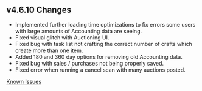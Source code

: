## v4.6.10 Changes

* Implemented further loading time optimizations to fix errors some users with large amounts of Accounting data are seeing.
* Fixed visual glitch with Auctioning UI.
* Fixed bug with task list not crafting the correct number of crafts which create more than one item.
* Added 180 and 360 day options for removing old Accounting data.
* Fixed bug with sales / purchases not being properly saved.
* Fixed error when running a cancel scan with many auctions posted.

[Known Issues](http://support.tradeskillmaster.com/display/KB/TSM4+Currently+Known+Issues)
